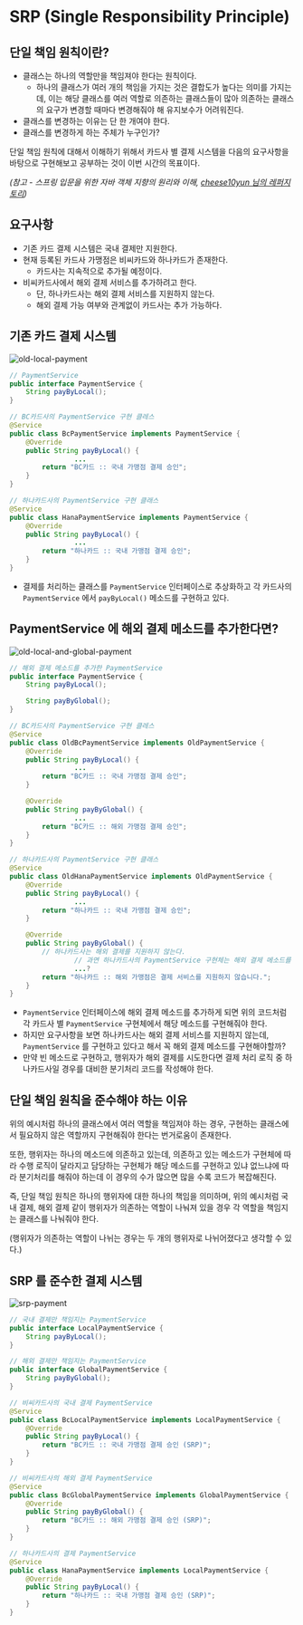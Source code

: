 # SRP (Single Responsibility Principle)

## 단일 책임 원칙이란?

- 클래스는 하나의 역할만을 책임져야 한다는 원칙이다.
  - 하나의 클래스가 여러 개의 책임을 가지는 것은 결합도가 높다는 의미를 가지는데, 이는 해당 클래스를 여러 역할로 의존하는 클래스들이 많아 의존하는 클래스의 요구가 변경할 때마다 변경해줘야 해 유지보수가 어려워진다.
- 클래스를 변경하는 이유는 단 한 개여야 한다.
- 클래스를 변경하게 하는 주체가 누구인가?

단일 책임 원칙에 대해서 이해하기 위해서 카드사 별 결제 시스템을 다음의 요구사항을 바탕으로 구현해보고 공부하는 것이 이번 시간의 목표이다.

*(참고 - 스프링 입문을 위한 자바 객체 지향의 원리와 이해, [cheese10yun 님의 레퍼지토리](https://github.com/cheese10yun/spring-SOLID/blob/master/docs/SRP.md))*

## 요구사항

- 기존 카드 결제 시스템은 국내 결제만 지원한다.
- 현재 등록된 카드사 가맹점은 비씨카드와 하나카드가 존재한다.
  - 카드사는 지속적으로 추가될 예정이다.
- 비씨카드사에서 해외 결제 서비스를 추가하려고 한다.
  - 단, 하나카드사는 해외 결제 서비스를 지원하지 않는다.
  - 해외 결제 가능 여부와 관계없이 카드사는 추가 가능하다.

## 기존 카드 결제 시스템

![old-local-payment](https://s3.us-west-2.amazonaws.com/secure.notion-static.com/527ec1e2-780d-47e7-96e9-42666c0a20d8/Untitled.png?X-Amz-Algorithm=AWS4-HMAC-SHA256&X-Amz-Content-Sha256=UNSIGNED-PAYLOAD&X-Amz-Credential=AKIAT73L2G45EIPT3X45%2F20220123%2Fus-west-2%2Fs3%2Faws4_request&X-Amz-Date=20220123T143158Z&X-Amz-Expires=86400&X-Amz-Signature=6dc2df126c4a2b6dff00767ae8fe5dcc8721419f6836508cf7d4aece8b1ce0cd&X-Amz-SignedHeaders=host&response-content-disposition=filename%20%3D%22Untitled.png%22&x-id=GetObject)

```java
// PaymentService
public interface PaymentService {
    String payByLocal();
}

// BC카드사의 PaymentService 구현 클레스
@Service
public class BcPaymentService implements PaymentService {
    @Override
    public String payByLocal() {
				...
        return "BC카드 :: 국내 가맹점 결제 승인";
    }
}

// 하나카드사의 PaymentService 구현 클래스
@Service
public class HanaPaymentService implements PaymentService {
    @Override
    public String payByLocal() {
				...
        return "하나카드 :: 국내 가맹점 결제 승인";
    }
}
```

- 결제를 처리하는 클래스를 `PaymentService` 인터페이스로 추상화하고 각 카드사의 `PaymentService` 에서 `payByLocal()` 메소드를 구현하고 있다.

## PaymentService 에 해외 결제 메소드를 추가한다면?

![old-local-and-global-payment](https://s3.us-west-2.amazonaws.com/secure.notion-static.com/46c5b702-66c2-4b0f-93d8-b153cc03d80c/Untitled.png?X-Amz-Algorithm=AWS4-HMAC-SHA256&X-Amz-Content-Sha256=UNSIGNED-PAYLOAD&X-Amz-Credential=AKIAT73L2G45EIPT3X45%2F20220123%2Fus-west-2%2Fs3%2Faws4_request&X-Amz-Date=20220123T143307Z&X-Amz-Expires=86400&X-Amz-Signature=890f99cedcb0f68dafba22312bc6275ce15f266915fb99a1466459e10ef73e05&X-Amz-SignedHeaders=host&response-content-disposition=filename%20%3D%22Untitled.png%22&x-id=GetObject)

```java
// 해외 결제 메소드를 추가한 PaymentService
public interface PaymentService {
    String payByLocal();

    String payByGlobal();
}

// BC카드사의 PaymentService 구현 클레스
@Service
public class OldBcPaymentService implements OldPaymentService {
    @Override
    public String payByLocal() {
				...
        return "BC카드 :: 국내 가맹점 결제 승인";
    }

    @Override
    public String payByGlobal() {
				...
        return "BC카드 :: 해외 가맹점 결제 승인";
    }
}

// 하나카드사의 PaymentService 구현 클래스
@Service
public class OldHanaPaymentService implements OldPaymentService {
    @Override
    public String payByLocal() {
				...
        return "하나카드 :: 국내 가맹점 결제 승인";
    }

    @Override
    public String payByGlobal() {
        // 하나카드사는 해외 결제를 지원하지 않는다.
				// 과연 하나카드사의 PaymentService 구현체는 해외 결제 메소드를 구현해야할까?
				...?
        return "하나카드 :: 해외 가맹점은 결제 서비스를 지원하지 않습니다.";
    }
}
```

- `PaymentService` 인터페이스에 해외 결제 메소드를 추가하게 되면 위의 코드처럼 각 카드사 별 `PaymentService` 구현체에서 해당 메소드를 구현해줘야 한다.
- 하지만 요구사항을 보면 하나카드사는 해외 결제 서비스를 지원하지 않는데, `PaymentService` 를 구현하고 있다고 해서 꼭 해외 결제 메소드를 구현해야할까?
- 만약 빈 메소드로 구현하고, 행위자가 해외 결제를 시도한다면 결제 처리 로직 중 하나카드사일 경우를 대비한 분기처리 코드를 작성해야 한다.

## 단일 책임 원칙을 준수해야 하는 이유

위의 예시처럼 하나의 클래스에서 여러 역할을 책임져야 하는 경우, 구현하는 클래스에서 필요하지 않은 역할까지 구현해줘야 한다는 번거로움이 존재한다.

또한, 행위자는 하나의 메소드에 의존하고 있는데, 의존하고 있는 메소드가 구현체에 따라 수행 로직이 달라지고 담당하는 구현체가 해당 메소드를 구현하고 있냐 없느냐에 따라 분기처리를 해줘야 하는데 이 경우의 수가 많으면 많을 수록 코드가 복잡해진다.

즉, 단일 책임 원칙은 하나의 행위자에 대한 하나의 책임을 의미하며, 위의 예시처럼 국내 결제, 해외 결제 같이 행위자가 의존하는 역할이 나눠져 있을 경우 각 역할을 책임지는 클래스를 나눠줘야 한다.

(행위자가 의존하는 역할이 나뉘는 경우는 두 개의 행위자로 나뉘어졌다고 생각할 수 있다.)

## SRP 를 준수한 결제 시스템

![srp-payment](https://s3.us-west-2.amazonaws.com/secure.notion-static.com/2f987fe9-5458-46a0-bb2a-cb5ae37b5803/Untitled.png?X-Amz-Algorithm=AWS4-HMAC-SHA256&X-Amz-Content-Sha256=UNSIGNED-PAYLOAD&X-Amz-Credential=AKIAT73L2G45EIPT3X45%2F20220123%2Fus-west-2%2Fs3%2Faws4_request&X-Amz-Date=20220123T143353Z&X-Amz-Expires=86400&X-Amz-Signature=3f43dc32596cb44dbb7cbd64b7511a4d5f7e10ba43369d14d2ef644fcedc3f62&X-Amz-SignedHeaders=host&response-content-disposition=filename%20%3D%22Untitled.png%22&x-id=GetObject)

```java
// 국내 결제만 책임지는 PaymentService
public interface LocalPaymentService {
    String payByLocal();
}

// 해외 결제만 책임지는 PaymentService
public interface GlobalPaymentService {
    String payByGlobal();
}

// 비씨카드사의 국내 결제 PaymentService
@Service
public class BcLocalPaymentService implements LocalPaymentService {
    @Override
    public String payByLocal() {
        return "BC카드 :: 국내 가맹점 결제 승인 (SRP)";
    }
}

// 비씨카드사의 해외 결제 PaymentService
@Service
public class BcGlobalPaymentService implements GlobalPaymentService {
    @Override
    public String payByGlobal() {
        return "BC카드 :: 해외 가맹점 결제 승인 (SRP)";
    }
}

// 하나카드사의 결제 PaymentService
@Service
public class HanaPaymentService implements LocalPaymentService {
    @Override
    public String payByLocal() {
        return "하나카드 :: 국내 가맹점 결제 승인 (SRP)";
    }
}
```